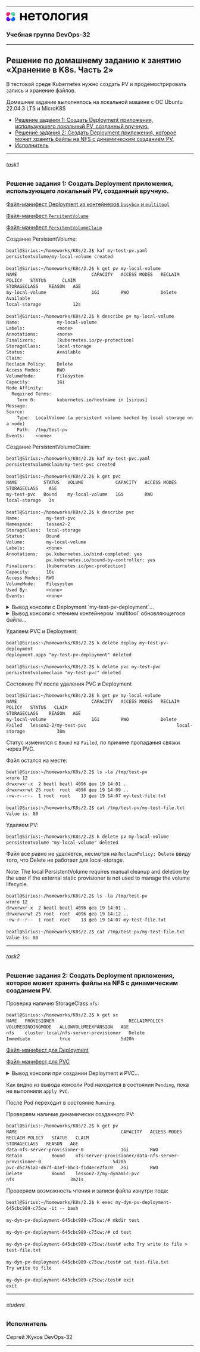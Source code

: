 
---
<img src="../Netology.png" height="24px"/>

### Учебная группа DevOps-32

---

## Решение по домашнему заданию к занятию «Хранение в K8s. Часть 2» 

В тестовой среде Kubernetes нужно создать PV и продемострировать запись и хранение файлов.

Домашнее задание выполнялось на локальной машине с ОС Ubuntu 22.04.3 LTS и MicroK8S

- [Решение задания 1: Создать Deployment приложения, использующего локальный PV, созданный вручную.](#task1) 
- [Решение задания 2: Создать Deployment приложения, которое может хранить файлы на NFS с динамическим созданием PV.](#task2) 
- [Исполнитель](#student)


---

###### task1
### Решение задания 1: Создать Deployment приложения, использующего локальный PV, созданный вручную.

[Файл-манифест Deployment из контейнеров `busybox` и `multitool`](./my-test-pv-deploy.yaml)

[Файл-манифест `PersitentVolume`](./my-test-pv.yaml)

[Файл-манифест `PersitentVolumeClaim`](./my-test-pvc.yaml)

Создание PersistentVolume:

```
beatl@Sirius:~/homeworks/K8s/2.2$ kaf my-test-pv.yaml
persistentvolume/my-local-volume created

beatl@Sirius:~/homeworks/K8s/2.2$ k get pv my-local-volume
NAME                            CAPACITY   ACCESS MODES   RECLAIM POLICY   STATUS      CLAIM                                                  STORAGECLASS    REASON   AGE
my-local-volume                 1Gi        RWO            Delete           Available                                                          local-storage            12s

beatl@Sirius:~/homeworks/K8s/2.2$ k describe pv my-local-volume
Name:              my-local-volume
Labels:            <none>
Annotations:       <none>
Finalizers:        [kubernetes.io/pv-protection]
StorageClass:      local-storage
Status:            Available
Claim:             
Reclaim Policy:    Delete
Access Modes:      RWO
VolumeMode:        Filesystem
Capacity:          1Gi
Node Affinity:     
  Required Terms:  
    Term 0:        kubernetes.io/hostname in [sirius]
Message:           
Source:
    Type:  LocalVolume (a persistent volume backed by local storage on a node)
    Path:  /tmp/test-pv
Events:    <none>
```

Создание PersistentVolumeClaim:

```
beatl@Sirius:~/homeworks/K8s/2.2$ kaf my-test-pvc.yaml
persistentvolumeclaim/my-test-pvc created

beatl@Sirius:~/homeworks/K8s/2.2$ k get pvc
NAME          STATUS   VOLUME            CAPACITY   ACCESS MODES   STORAGECLASS    AGE
my-test-pvc   Bound    my-local-volume   1Gi        RWO            local-storage   3s

beatl@Sirius:~/homeworks/K8s/2.2$ k describe pvc
Name:          my-test-pvc
Namespace:     lesson2-2
StorageClass:  local-storage
Status:        Bound
Volume:        my-local-volume
Labels:        <none>
Annotations:   pv.kubernetes.io/bind-completed: yes
               pv.kubernetes.io/bound-by-controller: yes
Finalizers:    [kubernetes.io/pvc-protection]
Capacity:      1Gi
Access Modes:  RWO
VolumeMode:    Filesystem
Used By:       <none>
Events:        <none>
```


<details>
    <summary> Вывод консоли с Deployment `my-test-pv-deployment`...  </summary>

```
beatl@Sirius:~/homeworks/K8s/2.2$ kaf my-test-pv-deploy.yaml
deployment.apps/my-test-pv-deployment created

beatl@Sirius:~/homeworks/K8s/2.2$ kgp
NAME                                     READY   STATUS    RESTARTS   AGE
my-test-pv-deployment-5b5779db8b-6h4ld   2/2     Running   0          10m

beatl@Sirius:~/homeworks/K8s/2.2$ k describe pods 
Name:             my-test-pv-deployment-5b5779db8b-6h4ld
Namespace:        lesson2-2
Priority:         0
Service Account:  default
Node:             sirius/192.168.0.45
Start Time:       Mon, 19 Feb 2024 13:50:44 +0300
Labels:           app=my-vol2
                  pod-template-hash=5b5779db8b
Annotations:      cni.projectcalico.org/containerID: dfb149c9505f6291401867408a1b1ca15c7d5334163bfaa821facb3ac65b8070
                  cni.projectcalico.org/podIP: 10.1.230.219/32
                  cni.projectcalico.org/podIPs: 10.1.230.219/32
Status:           Running
IP:               10.1.230.219
IPs:
  IP:           10.1.230.219
Controlled By:  ReplicaSet/my-test-pv-deployment-5b5779db8b
Containers:
  busybox:
    Container ID:  containerd://96548937c30e9fbfe0d8e771dc6100854fcd4df114fd0e3a37731c76a5781d1d
    Image:         busybox
    Image ID:      docker.io/library/busybox@sha256:6d9ac9237a84afe1516540f40a0fafdc86859b2141954b4d643af7066d598b74
    Port:          <none>
    Host Port:     <none>
    Command:
      sh
      -c
      v=1; while true; do echo Value is: $v > /output/my-test-file.txt; v=$(($v+1)); sleep 5; done;
    State:          Running
      Started:      Mon, 19 Feb 2024 14:01:02 +0300
    Ready:          True
    Restart Count:  0
    Environment:    <none>
    Mounts:
      /output from my-test-pv-vol (rw)
      /var/run/secrets/kubernetes.io/serviceaccount from kube-api-access-hzr6s (ro)
  multitool:
    Container ID:  containerd://4b8a069745560e8d8b3d6b844a586edfc5f0e84b5f9235cfdc2959dfda748f64
    Image:         wbitt/network-multitool
    Image ID:      docker.io/wbitt/network-multitool@sha256:d1137e87af76ee15cd0b3d4c7e2fcd111ffbd510ccd0af076fc98dddfc50a735
    Port:          <none>
    Host Port:     <none>
    Command:
      sh
      -c
      while true; do cat /input/my-test-file.txt; sleep 5; done;
    State:          Running
      Started:      Mon, 19 Feb 2024 14:01:03 +0300
    Ready:          True
    Restart Count:  0
    Environment:    <none>
    Mounts:
      /input from my-test-pv-vol (rw)
      /var/run/secrets/kubernetes.io/serviceaccount from kube-api-access-hzr6s (ro)
Conditions:
  Type              Status
  Initialized       True 
  Ready             True 
  ContainersReady   True 
  PodScheduled      True 
Volumes:
  my-test-pv-vol:
    Type:       PersistentVolumeClaim (a reference to a PersistentVolumeClaim in the same namespace)
    ClaimName:  my-test-pvc
    ReadOnly:   false
  kube-api-access-hzr6s:
    Type:                    Projected (a volume that contains injected data from multiple sources)
    TokenExpirationSeconds:  3607
    ConfigMapName:           kube-root-ca.crt
    ConfigMapOptional:       <nil>
    DownwardAPI:             true
QoS Class:                   BestEffort
Node-Selectors:              <none>
Tolerations:                 node.kubernetes.io/not-ready:NoExecute op=Exists for 300s
                             node.kubernetes.io/unreachable:NoExecute op=Exists for 300s
Events:
  Type     Reason       Age                   From     Message
  ----     ------       ----                  ----     -------
  Normal   Pulling      28s                   kubelet  Pulling image "busybox"
  Normal   Pulled       27s                   kubelet  Successfully pulled image "busybox" in 1.197s (1.197s including waiting)
  Normal   Created      27s                   kubelet  Created container busybox
  Normal   Started      27s                   kubelet  Started container busybox
  Normal   Pulling      27s                   kubelet  Pulling image "wbitt/network-multitool"
  Normal   Pulled       26s                   kubelet  Successfully pulled image "wbitt/network-multitool" in 996ms (996ms including waiting)
  Normal   Created      26s                   kubelet  Created container multitool
  Normal   Started      26s                   kubelet  Started container multitool
```

</details>

<details>
    <summary> Вывод консоли с чтением контейнером `multitool` обновляющегося файла...  </summary>

```
beatl@Sirius:~/homeworks/K8s/2.2$ k logs my-test-pv-deployment-5b5779db8b-6h4ld -c multitool
Value is: 1
Value is: 2
Value is: 3
Value is: 4
Value is: 5
Value is: 6
Value is: 7
Value is: 8
Value is: 9
Value is: 10
Value is: 11
Value is: 12
Value is: 13
Value is: 14
Value is: 15
Value is: 16
Value is: 17
Value is: 18
Value is: 19
Value is: 20
Value is: 21
Value is: 22
Value is: 23
```

</details>

Удаляем PVC и Deployment:

```
beatl@Sirius:~/homeworks/K8s/2.2$ k delete deploy my-test-pv-deployment
deployment.apps "my-test-pv-deployment" deleted

beatl@Sirius:~/homeworks/K8s/2.2$ k delete pvc my-test-pvc
persistentvolumeclaim "my-test-pvc" deleted
```

Состояние PV после удаления PVC и Deployment

```
beatl@Sirius:~/homeworks/K8s/2.2$ k get pv my-local-volume
NAME                            CAPACITY   ACCESS MODES   RECLAIM POLICY   STATUS   CLAIM                                                  STORAGECLASS    REASON   AGE
my-local-volume                 1Gi        RWO            Delete           Failed   lesson2-2/my-test-pvc                                  local-storage            38m
```

Статус изменился с `Bound` на `Failed`, по причине пропадания связки через PVC.

Файл остался на месте:

```
beatl@Sirius:~/homeworks/K8s/2.2$ ls -la /tmp/test-pv
итого 12
drwxrwxr-x  2 beatl beatl 4096 фев 19 14:01 .
drwxrwxrwt 25 root  root  4096 фев 19 14:09 ..
-rw-r--r--  1 root  root    13 фев 19 14:07 my-test-file.txt

beatl@Sirius:~/homeworks/K8s/2.2$ cat /tmp/test-pv/my-test-file.txt
Value is: 80
```

Удаляем PV:

```
beatl@Sirius:~/homeworks/K8s/2.2$ k delete pv my-local-volume
persistentvolume "my-local-volume" deleted
```

Файл все равно не удаляется, несмотря на `ReclaimPolicy: Delete` ввиду того, что Delete не работает для local-storage.

Note: The local PersistentVolume requires manual cleanup and deletion by the user if the external static provisioner is not used to manage the volume lifecycle.

```
beatl@Sirius:~/homeworks/K8s/2.2$ ls -la /tmp/test-pv
итого 12
drwxrwxr-x  2 beatl beatl 4096 фев 19 14:01 .
drwxrwxrwt 25 root  root  4096 фев 19 14:12 ..
-rw-r--r--  1 root  root    13 фев 19 14:07 my-test-file.txt

beatl@Sirius:~/homeworks/K8s/2.2$ cat /tmp/test-pv/my-test-file.txt
Value is: 80
```

---

###### task2
### Решение задания 2: Создать Deployment приложения, которое может хранить файлы на NFS с динамическим созданием PV.

Проверка наличия StorageClass `nfs`:

```
beatl@Sirius:~/homeworks/K8s/2.2$ k get sc
NAME   PROVISIONER                            RECLAIMPOLICY   VOLUMEBINDINGMODE   ALLOWVOLUMEEXPANSION   AGE
nfs    cluster.local/nfs-server-provisioner   Delete          Immediate           true                   5d20h
```

[Файл-манифест для Deployment](./my-dyn-pv-deploy.yaml)

[Файл-манифест для PVC](./my-dynamic-pvc.yaml)


<details>
    <summary> Вывод консоли при создании Deployment и PVC...  </summary>

```
beatl@Sirius:~/homeworks/K8s/2.2$ kaf my-dyn-pv-deploy.yaml
deployment.apps/my-dyn-pv-deployment created

beatl@Sirius:~/homeworks/K8s/2.2$ kgp
NAME                                    READY   STATUS    RESTARTS   AGE
my-dyn-pv-deployment-645cbc989-c75cw   0/1     Pending   0          5s

beatl@Sirius:~/homeworks/K8s/2.2$ kaf my-dynamic-pvc.yaml
persistentvolumeclaim/my-dynamic-pvc created

beatl@Sirius:~/homeworks/K8s/2.2$ kgp
NAME                                    READY   STATUS              RESTARTS   AGE
my-dyn-pv-deployment-645cbc989-c75cw   0/1     ContainerCreating   0          57s

beatl@Sirius:~/homeworks/K8s/2.2$ kgp
NAME                                    READY   STATUS    RESTARTS   AGE
my-dyn-pv-deployment-645cbc989-c75cw   1/1     Running   0          68s
```

</details>

Как видно из вывода консоли Pod находится в состоянии `Pending`, пока не выполнили `apply PVC`.

После Pod переходит в состояние `Running`.

Проверяем наличие динамически созданного PV:

```
beatl@Sirius:~/homeworks/K8s/2.2$ k get pv
NAME                                       CAPACITY   ACCESS MODES   RECLAIM POLICY   STATUS   CLAIM                                                  STORAGECLASS   REASON   AGE
data-nfs-server-provisioner-0              1Gi        RWO            Retain           Bound    nfs-server-provisioner/data-nfs-server-provisioner-0                           5d20h
pvc-d5c761a1-d67f-41ef-bbc3-f1d4ece2fac0   2Gi        RWO            Delete           Bound    lesson2-2/my-dynamic-pvc                               nfs                     3m21s
```

Проверяем возможность чтения и записи файла изнутри пода:

```
beatl@Sirius:~/homeworks/K8s/2.2$ k exec my-dyn-pv-deployment-645cbc989-c75cw -it -- bash

my-dyn-pv-deployment-645cbc989-c75cw:/# mkdir test

my-dyn-pv-deployment-645cbc989-c75cw:/# cd test

my-dyn-pv-deployment-645cbc989-c75cw:/test# echo Try write to file > test-file.txt

my-dyn-pv-deployment-645cbc989-c75cw:/test# cat test-file.txt
Try write to file

my-dyn-pv-deployment-645cbc989-c75cw:/test# exit
exit
```

---

###### student
### Исполнитель

Сергей Жуков DevOps-32

---